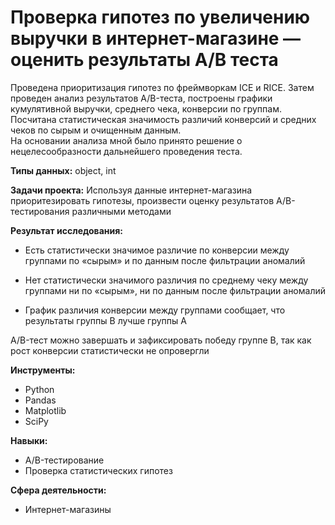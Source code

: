 # Проверка гипотез по увеличению выручки в интернет-магазине — оценить результаты A/B теста


Проведена приоритизация гипотез по фреймворкам ICE и RICE. Затем 
проведен анализ результатов A/B-теста, построены графики кумулятивной 
выручки, среднего чека, конверсии по группам. Посчитана статистическая 
значимость различий конверсий и средних чеков по сырым и очищенным 
данным.  
На основании анализа мной было принято решение о 
нецелесообразности дальнейшего проведения теста.

**Типы данных:** object, int

**Задачи проекта:**
Используя данные интернет-магазина приоритезировать гипотезы, 
произвести оценку результатов A/B-тестирования различными методами

**Результат исследования:**  
* Есть статистически значимое различие по конверсии между группами по «сырым» и по данным после фильтрации аномалий

* Нет статистически значимого различия по среднему чеку между группами ни по «сырым», ни по данным после фильтрации аномалий

* График различия конверсии между группами сообщает, что результаты группы B лучше группы A

A/B-тест можно завершать и зафиксировать победу группе B, так как рост конверсии статистически не опровергли

**Инструменты:**
- Python
- Pandas
- Matplotlib
- SciPy

**Навыки:**  

- A/B-тестирование
- Проверка статистических гипотез

**Сфера деятельности:**
- Интернет-магазины
